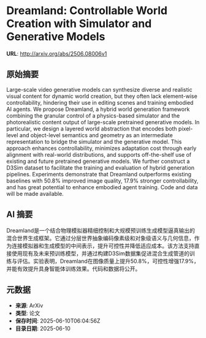 # Dreamland: Controllable World Creation with Simulator and Generative Models

**URL**: http://arxiv.org/abs/2506.08006v1

## 原始摘要

Large-scale video generative models can synthesize diverse and realistic
visual content for dynamic world creation, but they often lack element-wise
controllability, hindering their use in editing scenes and training embodied AI
agents. We propose Dreamland, a hybrid world generation framework combining the
granular control of a physics-based simulator and the photorealistic content
output of large-scale pretrained generative models. In particular, we design a
layered world abstraction that encodes both pixel-level and object-level
semantics and geometry as an intermediate representation to bridge the
simulator and the generative model. This approach enhances controllability,
minimizes adaptation cost through early alignment with real-world
distributions, and supports off-the-shelf use of existing and future pretrained
generative models. We further construct a D3Sim dataset to facilitate the
training and evaluation of hybrid generation pipelines. Experiments demonstrate
that Dreamland outperforms existing baselines with 50.8% improved image
quality, 17.9% stronger controllability, and has great potential to enhance
embodied agent training. Code and data will be made available.


## AI 摘要

Dreamland是一个结合物理模拟器精细控制和大规模预训练生成模型逼真输出的混合世界生成框架。它通过分层世界抽象编码像素级和对象级语义与几何信息，作为连接模拟器和生成模型的中间表示，提升可控性并降低适应成本。该方法支持直接使用现有及未来预训练模型，并通过构建D3Sim数据集促进混合生成管道的训练与评估。实验表明，Dreamland在图像质量上提升50.8%，可控性增强17.9%，并能有效提升具身智能体训练效果。代码和数据将公开。

## 元数据

- **来源**: ArXiv
- **类型**: 论文
- **保存时间**: 2025-06-10T06:04:56Z
- **目录日期**: 2025-06-10
